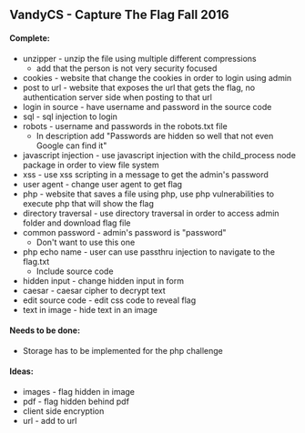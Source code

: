 ## VandyCS - Capture The Flag Fall 2016

#### Complete:
- unzipper - unzip the file using multiple different compressions
  - add that the person is not very security focused
- cookies - website that change the cookies in order to login using admin
- post to url - website that exposes the url that gets the flag, no authentication server side when posting to that url
- login in source - have username and password in the source code
- sql - sql injection to login
- robots - username and passwords in the robots.txt file
  - In description add "Passwords are hidden so well that not even Google can find it"
- javascript injection - use javascript injection with the child_process node package in order to view file system
- xss - use xss scripting in a message to get the admin's password
- user agent - change user agent to get flag
- php - website that saves a file using php, use php vulnerabilities to execute php that will show the flag
- directory traversal - use directory traversal in order to access admin folder and download flag file
- common password - admin's password is "password"
  - Don't want to use this one
- php echo name - user can use passthru injection to navigate to the flag.txt
  - Include source code
- hidden input - change hidden input in form
- caesar - caesar cipher to decrypt text
- edit source code - edit css code to reveal flag
- text in image - hide text in an image

#### Needs to be done:
- Storage has to be implemented for the php challenge

#### Ideas:
- images - flag hidden in image
- pdf - flag hidden behind pdf
- client side encryption
- url - add to url
